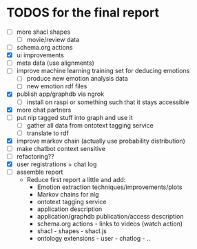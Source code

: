 # TODOS for the final report

 - [ ] more shacl shapes
     - [ ] movie/review data
 - [ ] schema.org actions
 - [X] ui improvements
 - [ ] meta data (use alignments)
 - [ ] improve machine learning training set for deducing emotions
     - [ ] produce new emotion analysis data 
     - [ ] new emotion rdf files
 - [X] publish app/graphdb via ngrok
     - [ ] install on raspi or something such that it stays accessible
 - [X] more chat partners
 - [ ] put nlp tagged stuff into graph and use it
     - [ ] gather all data from ontotext tagging service
     - [ ] translate to rdf
 - [X] improve markov chain (actually use probability distribution)
 - [ ] make chatbot context sensitive
 - [ ] refactoring??
 - [X] user registrations + chat log
 - [ ] assemble report
     - Reduce first report a little and add:
         - Emotion extraction techniques/improvements/plots
         - Markov chains for nlg
         - ontotext tagging service
         - application description
         - application/graphdb publication/access description
         - schema.org actions - links to videos (watch action)
         - shacl - shapes - shacl.js
         - ontology extensions - user - chatlog - ..
